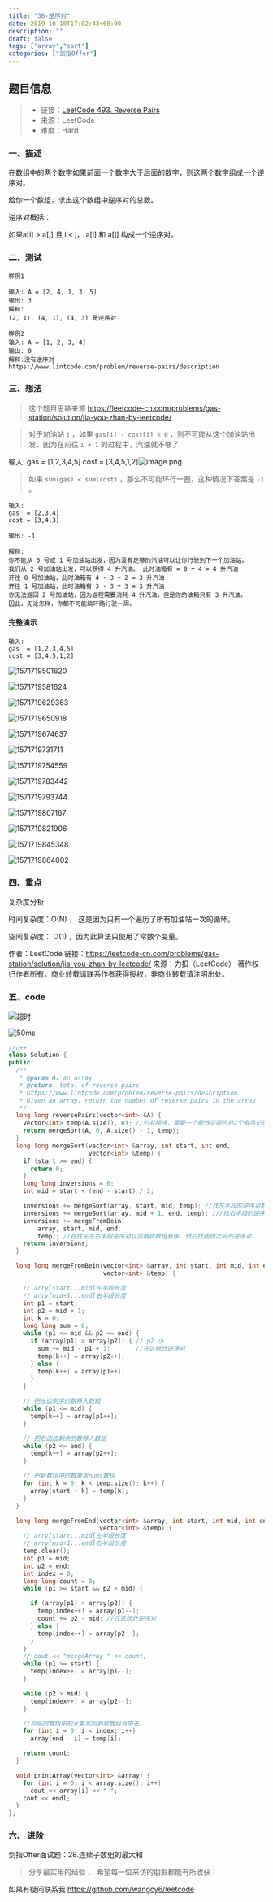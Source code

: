 ```yaml
---
title: "36-逆序对"
date: 2019-10-10T17:02:43+08:00
description: ""
draft: false
tags: ["array","sort"]
categories: ["剑指Offer"]
---
```




## 题目信息

> - 链接：[LeetCode 493. Reverse Pairs](https://leetcode.com/problems/reverse-pairs/description/)
> - 来源：LeetCode
> - 难度：Hard

### 一、描述

在数组中的两个数字如果前面一个数字大于后面的数字，则这两个数字组成一个逆序对。

给你一个数组，求出这个数组中逆序对的总数。

逆序对概括：

如果a[i] > a[j] 且 i < j， a[i] 和 a[j] 构成一个逆序对。



### 二、测试 

~~~tiki wiki
样例1

输入: A = [2, 4, 1, 3, 5]
输出: 3
解释:
(2, 1), (4, 1), (4, 3) 是逆序对

样例2
输入: A = [1, 2, 3, 4]
输出: 0
解释:没有逆序对
https://www.lintcode.com/problem/reverse-pairs/description
~~~



### 三、想法

> 这个题目思路来源  https://leetcode-cn.com/problems/gas-station/solution/jia-you-zhan-by-leetcode/ 



> 对于加油站 `i` ，如果 `gas[i] - cost[i] < 0` ，则不可能从这个加油站出发，因为在前往 `i + 1` 的过程中，汽油就不够了 



 输入: 
gas  = [1,2,3,4,5]
cost = [3,4,5,1,2]![image.png](https://pic.leetcode-cn.com/5f9a6f57444dc93f334fdb782f4368e3863888b82fc90d4f9b490eeb53cf86fe-image.png) 





> 如果 `sum(gas) < sum(cost)` ，那么不可能环行一圈，这种情况下答案是 `-1` 。

```
输入: 
gas  = [2,3,4]
cost = [3,4,3]

输出: -1

解释:
你不能从 0 号或 1 号加油站出发，因为没有足够的汽油可以让你行驶到下一个加油站。
我们从 2 号加油站出发，可以获得 4 升汽油。 此时油箱有 = 0 + 4 = 4 升汽油
开往 0 号加油站，此时油箱有 4 - 3 + 2 = 3 升汽油
开往 1 号加油站，此时油箱有 3 - 3 + 3 = 3 升汽油
你无法返回 2 号加油站，因为返程需要消耗 4 升汽油，但是你的油箱只有 3 升汽油。
因此，无论怎样，你都不可能绕环路行驶一周。
```

#### 完整演示

```
输入: 
gas  = [1,2,3,4,5]
cost = [3,4,5,1,2]
```

![1571719501620](../images/201909/1571719501620.png)

![1571719581624](../images/201909/1571719581624.png)

![1571719629363](../images/201909/1571719629363.png)



![1571719650918](../images/201909/1571719650918.png)

![1571719674637](../images/201909/1571719674637.png)

![1571719731711](../images/201909/1571719731711.png)

![1571719754559](../images/201909/1571719754559.png)

![1571719783442](../images/201909/1571719783442.png)

![1571719793744](../images/201909/1571719793744.png)

![1571719807167](../images/201909/1571719807167.png)

![1571719821906](../images/201909/1571719821906.png)

![1571719845348](../images/201909/1571719845348.png)

![1571719864002](../images/201909/1571719864002.png)



### 四、重点



复杂度分析

时间复杂度：O(N) ， 这是因为只有一个遍历了所有加油站一次的循环。

空间复杂度： O(1) ，因为此算法只使用了常数个变量。

作者：LeetCode
链接：https://leetcode-cn.com/problems/gas-station/solution/jia-you-zhan-by-leetcode/
来源：力扣（LeetCode）
著作权归作者所有。商业转载请联系作者获得授权，非商业转载请注明出处。









### 五、code



![超时](https://i.loli.net/2019/10/17/buoJiFKr7vDmeBg.png)



![50ms](https://i.loli.net/2019/10/18/ev1TQagkzrJByRd.png)

~~~c++
//c++
class Solution {
public:
  /**
   * @param A: an array
   * @return: total of reverse pairs
   * https://www.lintcode.com/problem/reverse-pairs/description
   * Given an array, return the number of reverse pairs in the array
   */
  long long reversePairs(vector<int> &A) {
    vector<int> temp(A.size(), 0); //归并排序，需要一个额外空间合并2个有序记录
    return mergeSort(A, 0, A.size() - 1, temp);
  }
  long long mergeSort(vector<int> &array, int start, int end,
                      vector<int> &temp) {
    if (start >= end) {
      return 0;
    }
    long long inversions = 0;
    int mid = start + (end - start) / 2;

    inversions += mergeSort(array, start, mid, temp); //找左半段的逆序对数目
    inversions += mergeSort(array, mid + 1, end, temp); ///找右半段的逆序对数目
    inversions += mergeFromBein(
        array, start, mid, end,
        temp); //在找完左右半段逆序对以后两段数组有序，然后找两段之间的逆序对。
    return inversions;
  }

  long long mergeFromBein(vector<int> &array, int start, int mid, int end,
                          vector<int> &temp) {

    // arry[start...mid]左半段长度
    // arry[mid+1...end]右半段长度
    int p1 = start;
    int p2 = mid + 1;
    int k = 0;
    long long sum = 0;
    while (p1 <= mid && p2 <= end) {
      if (array[p1] > array[p2]) { // p2 小
        sum += mid - p1 + 1;       //在这统计逆序对
        temp[k++] = array[p2++];
      } else {
        temp[k++] = array[p1++];
      }
    }

    // 把左边剩余的数移入数组
    while (p1 <= mid) {
      temp[k++] = array[p1++];
    }

    // 把右边边剩余的数移入数组
    while (p2 <= end) {
      temp[k++] = array[p2++];
    }

    // 把新数组中的数覆盖nums数组
    for (int k = 0; k < temp.size(); k++) {
      array[start + k] = temp[k];
    }
  }

  long long mergeFromEnd(vector<int> &array, int start, int mid, int end,
                         vector<int> &temp) {
    // arry[start...mid]左半段长度
    // arry[mid+1...end]右半段长度
    temp.clear();
    int p1 = mid;
    int p2 = end;
    int index = 0;
    long long count = 0;
    while (p1 >= start && p2 > mid) {

      if (array[p1] > array[p2]) {
        temp[index++] = array[p1--];
        count += p2 - mid; //在这统计逆序对
      } else {
        temp[index++] = array[p2--];
      }
    }
    // cout << "mergeArray " << count;
    while (p1 >= start) {
      temp[index++] = array[p1--];
    }

    while (p2 > mid) {
      temp[index++] = array[p2--];
    }

    //将临时数组中的元素写回到原数组当中去。
    for (int i = 0; i < index; i++)
      array[end - i] = temp[i];

    return count;
  }

  void printArray(vector<int> &array) {
    for (int i = 0; i < array.size(); i++)
      cout << array[i] << " ";
    cout << endl;
  }
};
~~~



### 六、  进阶 



剑指Offer面试题：28.连续子数组的最大和



> 分享最实用的经验 ， 希望每一位来访的朋友都能有所收获！ 

如果有疑问联系我  https://github.com/wangcy6/leetcode 



